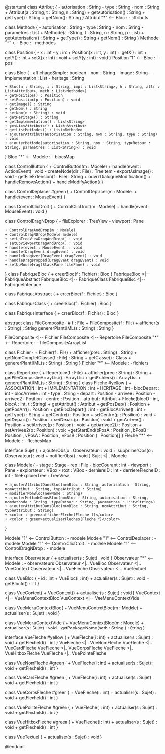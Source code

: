 @startuml
class Attribut {
    - autorisation : String
    - type : String
    - nom : String
    + Attribut(a : String, t : String, n : String)
    + getAutorisation() : String
    + getType() : String
    + getNom() : String
}
Attribut "*" <-- Bloc : - attributs

class Methode {
    - autorisation : String
    - type : String
    - nom : String
    - parametres : List<String>
    + Methode(a : String, t : String, n : String, p : List<String>)
    + getAutorisation() : String
    + getType() : String
    + getNom() : String
}
Methode "*" <-- Bloc : - methodes

class Position {
    - x : int
    - y : int
    + Position(x : int, y : int)
    + getX() : int
    + getY() : int
    + setX(x : int) : void
    + setY(y : int) : void
}
Position "1" <-- Bloc : - pos

class Bloc  {
    - affichageSimple : boolean
    - nom : String
    - image : String
    - implementation : List<String>
    - heritage : String

    + Bloc(n : String, i : String, impl : List<String>, h : String, attr : List<Attribut>, meth : List<Methode>)
    + getPosition() : Position
    + setPosition(p : Position) : void
    + getImage() : String
    + getNom() : String
    + setNom(n : String) : void
    + getHeritage() : String
    + getImplementation() : List<String>
    + getListAttributs() : List<Attribut>
    + getListMethodes() : List<Methode>
    + ajouterAttribut(autorisation : String, nom : String, type : String) : void
    + ajouterMethode(autorisation : String, nom : String, typeRetour : String, parametres : List<String>) : void
}
Bloc "*" <-- Modele : - blocsMap

class ControlButton {
    + ControlButton(m : Modele)
    + handle(event : ActionEvent) : void
    - createNode(dir : File) : TreeItem<String>
    - exportAsImage() : void
    - getFileExtension(f : File) : String
    + ouvrirDialogueModification()
    + handleRemoveAction()
    + handleModifyAction()
}

class ControlDeplacer #green {
    + ControlDeplacer(m : Modele)
    + handle(event : MouseEvent)
}

class ControlClicDroit {
    + ControlClicDroit(m : Modele)
    + handle(event : MouseEvent) : void
}

class ControlDragNDrop {
    - fileExplorer : TreeView<String>
    - viewport : Pane

    + ControlDragAndDrop(m : Modele)
    + ControlDragNDrop(Modele modele)
    + setUpTreeViewDragAndDrop() : void
    + setUpViewportDragAndDrop() : void
    + handle(event : MouseEvent) : void
    + handle(DragEvent dragEvent) : void
    + handleDragOver(DragEvent dragEvent) : void
    + handleDragDropped(DragEvent dragEvent) : void
    + setUpMouseDrag(StackPane filePane) : void
}
class FabriqueBloc  {
    + creerBloc(f : Fichier) : Bloc
}
FabriqueBloc <|-- FabriqueAbstract
FabriqueBloc <|-- FabriqueClass
FabriqueBloc <|-- FabriqueInterface

class FabriqueAbstract  {
    + creerBloc(f : Fichier) : Bloc
}

class FabriqueClass  {
    + creerBloc(f : Fichier) : Bloc
}

class FabriqueInterface {
    + creerBloc(f : Fichier) : Bloc
}

abstract class FileComposite {
    # f : File
    + FileComposite(f : File)
    + afficher(s : String) : String
    <abstract> genererPlantUML(s : String) : String 
}

FileComposite <|-- Fichier
FileComposite <|-- Repertoire
FileComposite "*" <-- Repertoire : - fileCompositeArrayList

class Fichier {
    + Fichier(f : File)
    + afficher(prec : String) : String
    + getNomCompletClasse(f : File) : String
    + getClasse() : Class
    + genererPlantUML(s : String) : String  <color>
}
Fichier "*" <-- Modele : - fichiers

class Repertoire {
    + Repertoire(f : File)
    + afficher(prec : String) : String
    + getFileCompositeArrayList() : ArrayList<FileComposite>
    + getFichiers() : ArrayList<Fichier>
    + genererPlantUML(s : String) : String
}
class Fleche #yellow {
    + ASSOCIATION : int
    + IMPLEMENTATION : int
    + HERITAGE : int
    - blocDepart : int
    - blocArrivee : int
    - type : String
    - depart : Position 
    - arrivee : Position 
    - arrivee2 : Position
    - centre : Position 
    - attribut : Attribut 
    + Fleche(blocD : int, blocA : int, t : String)
    + getAttribut() : Attribut
    + getPosDep() : Position
    + getPosArr() : Position
    + getBlocDepart() : int
    + getBlocArrivee() : int
    + getType() : String
    + getCentre() : Position
    + setCentre(p : Position) : void
    + getDepart() : Position
    + setDepart(p : Position) : void
    + getArrivee() : Position
    + setArrivee(p : Position) : void
    + getArrivee2() : Position
    + setArrivee2(p : Position) : void
    +getStartEnd(bPosA : Position , bPosB : Position , vPosA : Position , vPosB : Position ) :  Position[]
}
Fleche "*" <-- Modele : - flechesMap


interface Sujet {
    + ajouterObs(o : Observateur) : void
    + supprimerObs(o : Observateur) : void
    + notifierObs() : void
}
Sujet  <|.. Modele

class Modele  {
    - stage : Stage
    - rep : File
    - blocCourant : int
    - viewport : Pane
    - explorateur : VBox
    - root : VBox
    - derniereID : int
    - derniereFlecheID : int
    - fileExplorerTree : TreeView<String>

    + ajouterAttributDansBloc(nomBloc : String, autorisation : String, nomAttribut : String, typeAttribut : String)
    + modifierNomBloc(newName : String)
    + ajouterMethodeDansBloc(nomBloc : String, autorisation : String, nomMethode : String, typeRetour : String, parametres : List<String>)
    + ajouterAttributDansBloc(nomBloc : String, nomAttribut : String, typeAttribut : String)
    + <color : green>afficherFleche(Fleche f)</color>
    + <color : green>actualiserFleches(Fleche f)</color>
}



Modele "1" <-- ControlButton : - modele
Modele "1" <-- ControlDeplacer : - modele
Modele "1" <-- ControlClicDroit : - modele
Modele "1" <-- ControlDragNDrop : - modele

interface Observateur {
    + actualiser(s : Sujet) : void
}
Observateur "*" <-- Modele : - observateurs
Observateur <|.. VueBloc
Observateur <|.. VueContext
Observateur <|... VueFleche
Observateur <|.. VueTextuel

class VueBloc {
    - id : int
    + VueBloc(i : int)
    + actualiser(s : Sujet) : void
    + getBlocId() : int
}

class VueContext{
    + VueContext()
    + actualiser(s : Sujet) : void
}
VueContext <|-- VueMenuContextBloc
VueContext <|-- VueMenuContextVide

class VueMenuContextBloc{
    + VueMenuContextBloc(m : Modele)
    + actualiser(s : Sujet) : void
}

class VueMenuContextVide  {
    + VueMenuContextBloc(m : Modele)
    + actualiser(s : Sujet) : void
    - getPackageName(path : String ) : String 
}

interface VueFleche #yellow {
    + VueFleche(i : int)
    + actualiser(s : Sujet) : void
    + getFlecheId() : int
}
VueFleche <|.. VueNomFleche
VueFleche <|.. VueCardFleche
VueFleche <|.. VueCorpsFleche
VueFleche <|.. VueHitboxFleche
VueFleche <|.. VuePointeFleche

class VueNomFleche #green {
    + VueFleche(i : int)
    + actualiser(s : Sujet) : void
    + getFlecheId() : int
}

class VueCardFleche #green {
    + VueFleche(i : int)
    + actualiser(s : Sujet) : void
    + getFlecheId() : int
}

class VueCorpsFleche #green {
    + VueFleche(i : int)
    + actualiser(s : Sujet) : void
    + getFlecheId() : int
}

class VuePointeFleche #green {
    + VueFleche(i : int)
    + actualiser(s : Sujet) : void
    + getFlecheId() : int
}

class VueHitboxFleche #green {
    + VueFleche(i : int)
    + actualiser(s : Sujet) : void
    + getFlecheId() : int
}

class VueTextuel {
    + actualiser(s : Sujet) : void
}

@enduml


